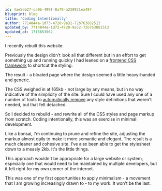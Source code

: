```yaml
---
id: 4ae5eb27-ca0b-499f-8a79-a238951ea487
blueprint: blog
title: 'Coding Intentionally'
author: 7714844a-1d73-4720-9a32-72b763882513
updated_by: 7714844a-1d73-4720-9a32-72b763882513
updated_at: 1715653562
---
```

I recently rebuilt this website.

Previously the design didn't look all that different but in an effort to get something up and running quickly I had leaned on a [frontend CSS framework](https://getbootstrap.com) to shortcut the styling.

The result - a bloated page where the design seemed a little heavy-handed and generic.

The CSS weighed in at 165kb - not large by any means, but in no way indicative of the simplicity of the site.  Sure I could have used any one of a number of tools to [automatically remove](https://purgecss.com) any style definitions that weren't needed, but that felt detached.

So I decided to rebuild - and rewrite all of the CSS styles and page markup from scratch. Coding intentionally, this was an exercise in minimal development.

Like a bonsai, I'm continuing to prune and refine the site, adjusting the markup almost daily to make it more semantic and elegant. The result is a much cleaner and cohesive site. I've also been able to get the stylesheet down to a measly 2kb. It's the little things.

This approach wouldn't be appropriate for a large website or system, especially one that would need to be maintained by multiple developers, but it felt right for my own corner of the internet.

This was one of my first opportunities to apply minimalism - a movement that I am growing increasingly drawn to - to my work. It won't be the last.